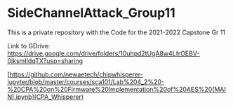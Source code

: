 # SideChannelAttack_Group11

This is a private repository with the Code for the 2021-2022 Capstone Gr 11

Link to GDrive: https://drive.google.com/drive/folders/10uhpd2tUgA8w4LfrOEBV-0jksmIIdqTX?usp=sharing


[https://github.com/newaetech/chipwhisperer-jupyter/blob/master/courses/sca101/Lab%204_2%20-%20CPA%20on%20Firmware%20Implementation%20of%20AES%20(MAIN).ipynb](CPA_Whisperer)
